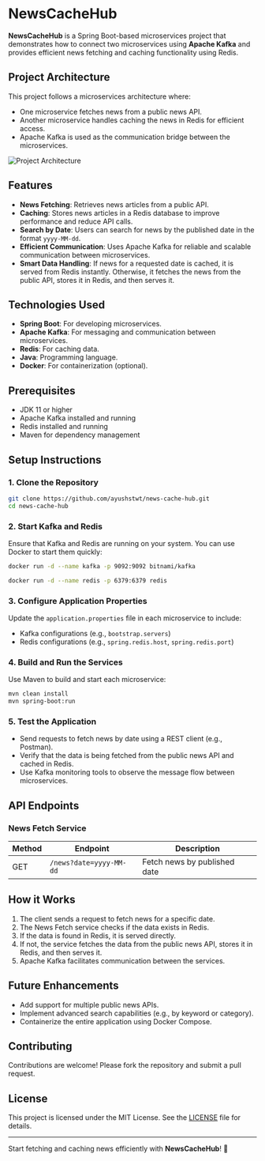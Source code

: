 # NewsCacheHub

**NewsCacheHub** is a Spring Boot-based microservices project that demonstrates how to connect two microservices using **Apache Kafka** and provides efficient news fetching and caching functionality using Redis.

## Project Architecture

This project follows a microservices architecture where:
- One microservice fetches news from a public news API.
- Another microservice handles caching the news in Redis for efficient access.
- Apache Kafka is used as the communication bridge between the microservices.

![Project Architecture](image-description-placeholder)

## Features
- **News Fetching**: Retrieves news articles from a public API.
- **Caching**: Stores news articles in a Redis database to improve performance and reduce API calls.
- **Search by Date**: Users can search for news by the published date in the format `yyyy-MM-dd`.
- **Efficient Communication**: Uses Apache Kafka for reliable and scalable communication between microservices.
- **Smart Data Handling**: If news for a requested date is cached, it is served from Redis instantly. Otherwise, it fetches the news from the public API, stores it in Redis, and then serves it.

## Technologies Used
- **Spring Boot**: For developing microservices.
- **Apache Kafka**: For messaging and communication between microservices.
- **Redis**: For caching data.
- **Java**: Programming language.
- **Docker**: For containerization (optional).

## Prerequisites
- JDK 11 or higher
- Apache Kafka installed and running
- Redis installed and running
- Maven for dependency management

## Setup Instructions

### 1. Clone the Repository
```bash
git clone https://github.com/ayushstwt/news-cache-hub.git
cd news-cache-hub
```

### 2. Start Kafka and Redis
Ensure that Kafka and Redis are running on your system. You can use Docker to start them quickly:
```bash
docker run -d --name kafka -p 9092:9092 bitnami/kafka

docker run -d --name redis -p 6379:6379 redis
```

### 3. Configure Application Properties
Update the `application.properties` file in each microservice to include:
- Kafka configurations (e.g., `bootstrap.servers`)
- Redis configurations (e.g., `spring.redis.host`, `spring.redis.port`)

### 4. Build and Run the Services
Use Maven to build and start each microservice:
```bash
mvn clean install
mvn spring-boot:run
```

### 5. Test the Application
- Send requests to fetch news by date using a REST client (e.g., Postman).
- Verify that the data is being fetched from the public news API and cached in Redis.
- Use Kafka monitoring tools to observe the message flow between microservices.

## API Endpoints

### News Fetch Service
| Method | Endpoint                  | Description                |
|--------|---------------------------|----------------------------|
| GET    | `/news?date=yyyy-MM-dd`  | Fetch news by published date |

## How it Works
1. The client sends a request to fetch news for a specific date.
2. The News Fetch service checks if the data exists in Redis.
3. If the data is found in Redis, it is served directly.
4. If not, the service fetches the data from the public news API, stores it in Redis, and then serves it.
5. Apache Kafka facilitates communication between the services.

## Future Enhancements
- Add support for multiple public news APIs.
- Implement advanced search capabilities (e.g., by keyword or category).
- Containerize the entire application using Docker Compose.

## Contributing
Contributions are welcome! Please fork the repository and submit a pull request.

## License
This project is licensed under the MIT License. See the [LICENSE](LICENSE) file for details.

---

Start fetching and caching news efficiently with **NewsCacheHub**! 🚀
